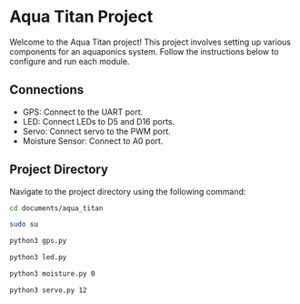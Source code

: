 # Aqua Titan Project

Welcome to the Aqua Titan project! This project involves setting up various components for an aquaponics system. Follow the instructions below to configure and run each module.

## Connections

- GPS: Connect to the UART port.
- LED: Connect LEDs to D5 and D16 ports.
- Servo: Connect servo to the PWM port.
- Moisture Sensor: Connect to A0 port.

## Project Directory

Navigate to the project directory using the following command:

```bash
cd documents/aqua_titan

sudo su

python3 gps.py

python3 led.py

python3 moisture.py 0

python3 servo.py 12

